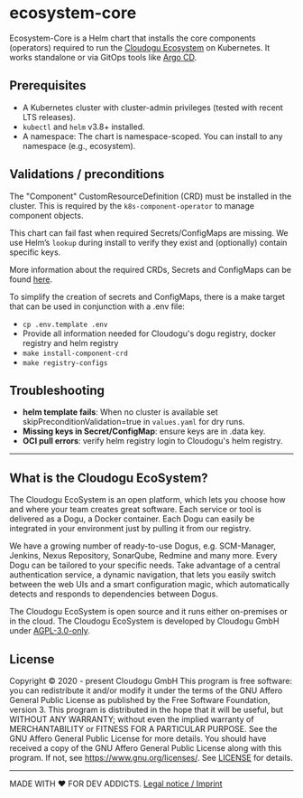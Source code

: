 # ecosystem-core

Ecosystem-Core is a Helm chart that installs the core components (operators) required to run the [Cloudogu Ecosystem](https://platform.cloudogu.com/en/info/cloudogu-ecosystem/)
on Kubernetes.
It works standalone or via GitOps tools like [Argo CD](https://argoproj.github.io/cd/).

## Prerequisites
- A Kubernetes cluster with cluster-admin privileges (tested with recent LTS releases).
- `kubectl` and `helm` v3.8+ installed.
- A namespace: The chart is namespace-scoped. You can install to any namespace (e.g., ecosystem).

## Validations / preconditions

The "Component" CustomResourceDefinition (CRD) must be installed in the cluster.
This is required by the `k8s-component-operator` to manage component objects.

This chart can fail fast when required Secrets/ConfigMaps are missing. We use Helm’s `lookup` during install to 
verify they exist and (optionally) contain specific keys. 

More information about the required CRDs, Secrets and ConfigMaps can be found [here](docs/operations/preparation_en.md).

To simplify the creation of secrets and ConfigMaps, there is a make target that can be used in conjunction with a .env file:

- `cp .env.template .env`
- Provide all information needed for Cloudogu's dogu registry, docker registry and helm registry
- `make install-component-crd`
- `make registry-configs`


## Troubleshooting
- **helm template fails**: When no cluster is available set skipPreconditionValidation=true in `values.yaml` for dry runs.
- **Missing keys in Secret/ConfigMap**: ensure keys are in .data key.
- **OCI pull errors**: verify helm registry login to Cloudogu's helm registry.


---
## What is the Cloudogu EcoSystem?
The Cloudogu EcoSystem is an open platform, which lets you choose how and where your team creates great software. Each service or tool is delivered as a Dogu, a Docker container. Each Dogu can easily be integrated in your environment just by pulling it from our registry.

We have a growing number of ready-to-use Dogus, e.g. SCM-Manager, Jenkins, Nexus Repository, SonarQube, Redmine and many more. Every Dogu can be tailored to your specific needs. Take advantage of a central authentication service, a dynamic navigation, that lets you easily switch between the web UIs and a smart configuration magic, which automatically detects and responds to dependencies between Dogus.

The Cloudogu EcoSystem is open source and it runs either on-premises or in the cloud. The Cloudogu EcoSystem is developed by Cloudogu GmbH under [AGPL-3.0-only](https://spdx.org/licenses/AGPL-3.0-only.html).

## License
Copyright © 2020 - present Cloudogu GmbH
This program is free software: you can redistribute it and/or modify it under the terms of the GNU Affero General Public License as published by the Free Software Foundation, version 3.
This program is distributed in the hope that it will be useful, but WITHOUT ANY WARRANTY; without even the implied warranty of MERCHANTABILITY or FITNESS FOR A PARTICULAR PURPOSE. See the GNU Affero General Public License for more details.
You should have received a copy of the GNU Affero General Public License along with this program. If not, see https://www.gnu.org/licenses/.
See [LICENSE](LICENSE) for details.


---
MADE WITH :heart:&nbsp;FOR DEV ADDICTS. [Legal notice / Imprint](https://cloudogu.com/en/imprint/?mtm_campaign=ecosystem&mtm_kwd=imprint&mtm_source=github&mtm_medium=link)
